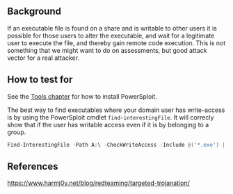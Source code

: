 

## Background

If an executable file is found on a share and is writable to other users it is possible for those users to alter the executable, and wait for a legitimate user to execute the file, and thereby gain remote code execution. This is not something that we might want to do on assessments, but good attack vector for a real attacker.


## How to test for

See the [Tools chapter](../../good_to_know/tools/#powerview) for how to install PowerSploit.

The best way to find executables where your domain user has write-access is by using the PowerSploit cmdlet `find-interestingFile`. It will correcly show that if the user has writable access even if it is by belonging to a group. 

```powershell
Find-InterestingFile -Path A:\ -CheckWriteAccess -Include @('*.exe') | export-csv result.csv
```


## References

https://www.harmj0y.net/blog/redteaming/targeted-trojanation/